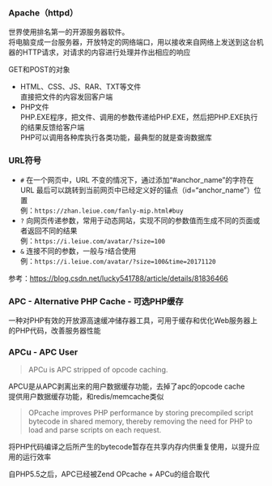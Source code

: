 ### Apache（httpd）
世界使用排名第一的开源服务器软件。  
将电脑变成一台服务器，开放特定的网络端口，用以接收来自网络上发送到这台机器的HTTP请求，对请求的内容进行处理并作出相应的响应  

GET和POST的对象  
- HTML、CSS、JS、RAR、TXT等文件  
  直接把文件的内容发回客户端  
- PHP文件  
  PHP.EXE程序，把文件、调用的参数传递给PHP.EXE，然后把PHP.EXE执行的结果反馈给客户端  
  PHP可以调用各种库执行各类功能，最典型的就是查询数据库  

### URL符号
- `#` 在一个网页中，URL 不变的情况下，通过添加“#anchor_name”的字符在 URL 最后可以跳转到当前网页中已经定义好的锚点（id=“anchor_name”）位置  
  例：`https://zhan.leiue.com/fanly-mip.html#buy`  
- `?` 向网页传递参数，常用于动态网站，实现不同的参数值而生成不同的页面或者返回不同的结果  
  例：`https://i.leiue.com/avatar/?size=100`  
- `&` 连接不同的参数，一般与`?`结合使用  
  例：`https://i.leiue.com/avatar/?size=100&time=20171120`  

参考：https://blog.csdn.net/lucky541788/article/details/81836466  

### APC - Alternative PHP Cache - 可选PHP缓存  
一种对PHP有效的开放源高速缓冲储存器工具，可用于缓存和优化Web服务器上的PHP代码，改善服务器性能  

### APCu - APC User
> APCu is APC stripped of opcode caching.

APCU是从APC剥离出来的用户数据缓存功能，去掉了apc的opcode cache    
提供用户数据缓存功能，和redis/memcache类似  

> OPcache improves PHP performance by storing precompiled script bytecode in shared memory, thereby removing the need for PHP to load and parse scripts on each request. 

将PHP代码编译之后所产生的bytecode暂存在共享内存内供重复使用，以提升应用的运行效率

自PHP5.5之后，APC已经被Zend OPcache + APCu的组合取代

